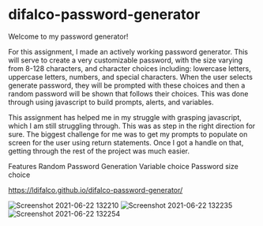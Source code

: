 # difalco-password-generator

Welcome to my password generator!


For this assignment, I made an actively working password generator.  This will serve to create a very customizable password, with the size varying from 8-128 characters, and character choices including: lowercase letters, uppercase letters, numbers, and special characters. When the user selects generate password, they will be prompted with these choices and then a random password will be shown that follows their choices.  This was done through using javascript to build prompts, alerts, and variables.  

This assignment has helped me in my struggle with grasping javascript, which I am still struggling through.  This was as step in the right direction for sure. The biggest challenge for me was to get my prompts to populate on screen for the user using return statements.  Once I got a handle on that, getting through the rest of the project was much easier.  

Features
Random Password Generation
Variable choice
Password size choice

https://ldifalco.github.io/difalco-password-generator/


![Screenshot 2021-06-22 132210](https://user-images.githubusercontent.com/81760763/122973284-1144af80-d35f-11eb-9e12-8f8d8e856526.png)
![Screenshot 2021-06-22 132235](https://user-images.githubusercontent.com/81760763/122973291-130e7300-d35f-11eb-9bcb-941da9dc4c45.png)
![Screenshot 2021-06-22 132254](https://user-images.githubusercontent.com/81760763/122973296-14d83680-d35f-11eb-88e1-bdd1dd6b5bfc.png)
